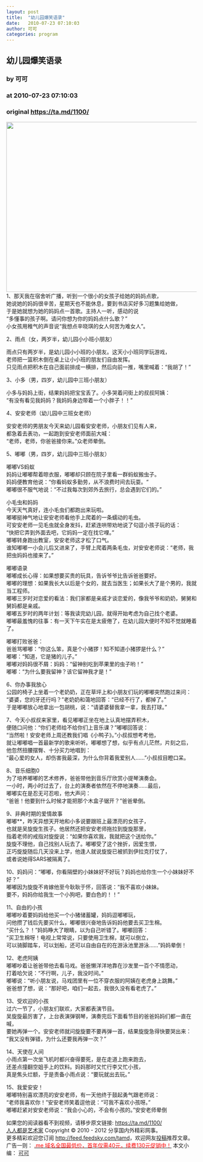 ```yaml
---
layout: post
title:  "幼儿园爆笑语录"
date:   2010-07-23 07:10:03
author: 可可
categories: program
---
```


## 幼儿园爆笑语录
### by 可可
### at 2010-07-23 07:10:03
### original <https://ta.md/1100/>

<p><img src="http://free.imgbed.com/pp/ctc.jpg" alt="" width="600" height="450"><br> 1、那天我在宿舍听广播，听到一个很小的女孩子给她的妈妈点歌，<br> 她说她的妈妈很辛苦，星期天也不能休息，要到书店买好多习题集给她做，<br> 于是她就想为她的妈妈点一首歌。主持人一听，感动的说<br> “多懂事的孩子啊。请问你想为你的妈妈点什么歌？”<br> 小女孩用稚气的声音说“我想点辛晓琪的女人何苦为难女人”。<span></span></p><p>2、雨点（女，两岁半，幼儿园小小班小朋友）</p><p>雨点只有两岁半，是幼儿园小小班的小朋友。这天小小班同学玩游戏，<br> 老师把一篮积木倒在桌上让小小班的朋友们自由发挥。<br> 只见雨点把积木在自己面前排成一横排，然后向前一推，嘴里喊着：“我胡了！”</p><p>3、小多（男，四岁，幼儿园中三班小朋友）</p><p>小多与妈妈上街，结果妈妈把宝宝丢了。小多哭着问街上的叔叔阿姨：<br> “有没有看见我妈妈？我妈妈身边带着一个小胖子！！”</p><p>4、安安老师（幼儿园中三班女老师）</p><p>安安老师的男朋友今天来幼儿园看安安老师，小朋友们见有人来，<br> 都急着去表功，一起跑到安安老师面前大喊：<br> “老师，老师，你爸爸接你来。”众老师晕倒。</p><p>5、嘟嘟（男，四岁，幼儿园中三班小朋友）</p><p>嘟嘟VS蚂蚁<br> 妈妈让嘟嘟帮着晾衣服，嘟嘟却只顾在院子里看一群蚂蚁搬虫子。<br> 妈妈便教育他说：“你看蚂蚁多勤劳，从不浪费时间去玩耍。“<br> 嘟嘟很不服气地说：“不过我每次到郊外去旅行，总会遇到它们的。”</p><p>小毛虫和妈妈<br> 今天天气真好，连小毛虫们都跑出来玩啦。<br> 嘟嘟挺神气地让安安老师看他手上爬着的一条蠕动的毛虫。<br> 可安安老师一见毛虫就全身发抖，赶紧连哄带劝地说了句逗小孩子玩的话：<br> “快把它弄到外面去吧，它妈妈一定在找它哩。”<br> 嘟嘟转身跑出教室，安安老师这才松了口气。<br> 谁知嘟嘟一小会儿后又进来了，手臂上爬着两条毛虫，对安安老师说：“老师，我把虫妈妈也接来了。”</p><p>嘟嘟语录<br> 嘟嘟成长心得：如果想要买贵的玩具，告诉爷爷比告诉爸爸要好。<br> 嘟嘟的理想：如果我长大以后是个女的，就去当医生；如果长大了是个男的，我就当工程师。<br> 嘟嘟三岁时对恋爱的看法：我们家都是亲戚才谈恋爱的，像我爷爷和奶奶，舅舅和舅妈都是亲戚。<br> 嘟嘟五岁时的两年计划：等我读完幼儿园，就得开始考虑为自己找个老婆。<br> 嘟嘟最羞愧的往事：有一天下午实在是太疲倦了，在幼儿园大便时不知不觉就睡着了。</p><p>嘟嘟打败爸爸：<br> 爸爸骂嘟嘟：“你这么笨，真是个小猪猡！知不知道小猪猡是什么？”<br> 嘟嘟：“知道，它是猪的儿子。”<br> 嘟嘟对妈妈很不屑：妈妈：“留神别吃到苹果里的虫子哟！”<br> 嘟嘟：“为什么要我留神？该它留神我才是！”</p><p>6、你办事我放心<br> 公园的椅子上坐着一个老奶奶，正在草坪上和小朋友们玩的嘟嘟突然跑过来问：<br> “婆婆，您的牙还行吗？”老奶奶和蔼地回答：“已经不行了，都掉了。”<br> 于是嘟嘟放心地拿出一包胡桃，说：“请婆婆替我拿一拿，我去打球。”</p><p>7、今天小叔叔来家里，看见嘟嘟正坐在地上认真地摆弄积木，<br> 便随口问他：“你们老师给不给你们上音乐课？”嘟嘟回答说：<br> “当然啦！安安老师上周还教我们唱《小鸭子》。”小叔叔想考考他，<br> 就让嘟嘟唱一首最新学的歌来听听。嘟嘟想了想，似乎有点儿茫然，片刻之后，<br> 他忽然扭腰摆臀、十分买力地唱到：<br> “最心爱的女人，却伤害我最深，为什么你背着我爱别人……”小叔叔目瞪口呆。</p><p>8、音乐细胞0<br> 为了培养嘟嘟的艺术修养，爸爸带他到音乐厅欣赏小提琴演奏会。<br> 一小时，两小时过去了，台上的演奏者依然在不停地演奏……最后，<br> 嘟嘟实在是忍无可忍啦，他大声问：<br> “爸爸！他要到什么时候才能把那个木盒子锯开？”爸爸晕倒。</p><p>9、非典时期的爱情故事<br> 嘟嘟**，昨天异想天开地和小多说要跟班上最漂亮的女孩子，<br> 也就是吴旋旋生孩子。他居然还把安安老师拖拉到旋旋那里，<br> 指着老师的戒指对旋旋说：“如果你喜欢我，我就把这个送给你。”<br> 旋旋不理他，自己找别人玩去了。嘟嘟受了这个挫折，因爱生恨，<br> 正巧旋旋随后几天没来上学，他逢人就说旋旋已被抓到伊拉克打仗了，<br> 或者说她得SARS被隔离了。</p><p>10、妈妈问：“嘟嘟，你看隔壁的小妹妹好不好玩？妈妈也给你生一个小妹妹好不好？”<br> 嘟嘟因为旋旋不肯嫁他至今耿耿于怀，回答说：“我不喜欢小妹妹。<br> 要不，妈妈你给我生一个小狗吧，要白色的！！”</p><p>11、自由的小孩<br> 嘟嘟吵着要妈妈给他买一个小猪储蓄罐，妈妈逗嘟嘟玩，<br> 问他攒了钱后先要买什么，嘟嘟很兴奋地告诉妈妈他要去买卫生棉。<br> “买什么？！”妈妈睁大了眼睛，以为自己听错了。嘟嘟回答：<br> “买卫生棉呀！电视上常常说，只要使用卫生棉，就可以倒立，<br> 可以骑脚踏车，可以划船，还可以自由自在的在游泳池里游泳……”妈妈晕倒！</p><p>12、老虎阿姨<br> 嘟嘟吵着让爸爸带他去看马戏。爸爸懒洋洋地靠在沙发里一百个不情愿动，<br> 打着哈欠说：“不行啊，儿子，我没时间。”<br> 嘟嘟说：“听小朋友说，马戏团里有一位不穿衣服的阿姨在老虎身上跳舞。”<br> 爸爸想了想，说：“那好吧，咱们一起去，我很久没有看老虎了。”</p><p>13、受欢迎的小孩<br> 过六一节了，小朋友们联欢，大家都表演节目。<br> 吴旋旋最厉害了，上台表演弹钢琴，演奏完后下面看节目的爸爸妈妈们都一直在喊，<br> 要她再弹一个。安安老师就问旋旋要不要再弹一首，结果旋旋急得快要哭出来：<br> “我又没有弹错，为什么还要我再弹一次？”</p><p>14、天使在人间<br> 小雨点第一次坐飞机时都兴奋得要死，是在走道上跑来跑去，<br> 还差点撞翻空姐手上的饮料。妈妈那时又忙行李又忙小孩，<br> 真是焦头烂额，于是责备小雨点说：“要玩就出去玩。”</p><p>15、我爱安安！<br> 嘟嘟特别喜欢漂亮的安安老师，有一天他终于鼓起勇气跟老师说：<br> “老师我喜欢你！”安安老师笑着逗他说：“可我不喜欢小孩呀。”<br> 嘟嘟赶紧对安安老师说：“我会小心的，不会有小孩的。”安安老师晕倒</p><p>如果您的阅读器看不到视频，请移步原文链接: <a href="https://ta.md/1100/">https://ta.md/1100/</a> <br> <a href="http://ta.md/">人人都是艺术家</a> Copyright ©   2010 - 2012 分享国内外精彩网事。<br> 更多精彩欢迎您订阅 <a href="http://feed.feedsky.com/tamd">http://feed.feedsky.com/tamd</a>，欢迎网友<a href="http://ta.md/delivery/">投稿</a>推荐文章。<br> 广告一则： <a href="http://zi.mu/domain"><font color="red">.me 域名全国最低价，首年仅需40元，续费130元促销中！</font></a> 本文小编： <a href="http://zkaip.com/">可可</a></p>